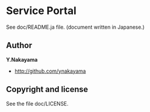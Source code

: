 Service Portal
==============

See doc/README.ja file.
(document written in Japanese.)


Author
------

**Y.Nakayama**

+ http://github.com/ynakayama


Copyright and license
---------------------

See the file doc/LICENSE.

